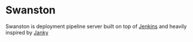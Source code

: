 Swanston
========

Swanston is deployment pipeline server built on top of [Jenkins][] and heavily
inspired by [Janky][]

[Jenkins]: http://jenkins-ci.org
[Janky]: https://github.com/github/janky

